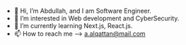 - 👋 Hi, I’m Abdullah, and I am Software Engineer.
- 👀 I’m interested in Web development and CyberSecurity.
- 🌱 I’m currently learning Next.js, React.js.
- 📫 How to reach me --> a.alqattan@mail.com

<!---
AlQattana/AlQattana is a ✨ special ✨ repository because its `README.md` (this file) appears on your GitHub profile.
You can click the Preview link to take a look at your changes.
--->
